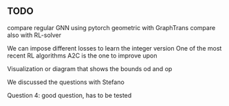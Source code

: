## TODO
compare regular GNN using pytorch geometric with GraphTrans
compare also with RL-solver


We can impose different losses to learn the integer version
One of the most recent RL algorithms A2C is the one to improve upon

Visualization or diagram that shows the bounds od and op




We discussed the questions with Stefano



Question 4: good question, has to be tested
